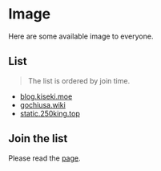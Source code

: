 # Image

Here are some available image to everyone.

## List

> The list is ordered by join time.

- [blog.kiseki.moe](https://github.com/250king/gochiusa/blob/master/image/blog.kiseki.moe.md)
- [gochiusa.wiki](https://github.com/250king/gochiusa/blob/master/image/gochiusa.wiki.md)
- [static.250king.top](https://github.com/250king/gochiusa/blob/master/image/static.250king.top.md)

## Join the list

Please read the [page](https://github.com/250king/gochiusa/tree/main/source).

